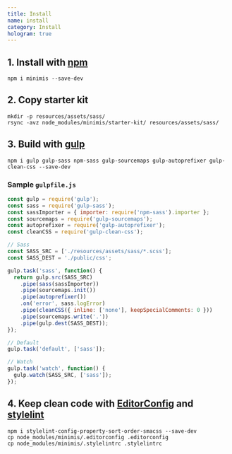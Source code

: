 ```yaml
---
title: Install
name: install
category: Install
hologram: true
---
```

## 1. Install with [npm](https://docs.npmjs.com/getting-started/what-is-npm)

```
npm i minimis --save-dev
```

## 2. Copy starter kit

```
mkdir -p resources/assets/sass/
rsync -avz node_modules/minimis/starter-kit/ resources/assets/sass/
```

## 3. Build with [gulp](https://gulpjs.com/)

```
npm i gulp gulp-sass npm-sass gulp-sourcemaps gulp-autoprefixer gulp-clean-css --save-dev
```

### Sample `gulpfile.js`

```js
const gulp = require('gulp');
const sass = require('gulp-sass');
const sassImporter = { importer: require('npm-sass').importer };
const sourcemaps = require('gulp-sourcemaps');
const autoprefixer = require('gulp-autoprefixer');
const cleanCSS = require('gulp-clean-css');

// Sass
const SASS_SRC = ['./resources/assets/sass/*.scss'];
const SASS_DEST = './public/css';

gulp.task('sass', function() {
  return gulp.src(SASS_SRC)
    .pipe(sass(sassImporter))
    .pipe(sourcemaps.init())
    .pipe(autoprefixer())
    .on('error', sass.logError)
    .pipe(cleanCSS({ inline: ['none'], keepSpecialComments: 0 }))
    .pipe(sourcemaps.write('.'))
    .pipe(gulp.dest(SASS_DEST));
});

// Default
gulp.task('default', ['sass']);

// Watch
gulp.task('watch', function() {
  gulp.watch(SASS_SRC, ['sass']);
});
```

## 4. Keep clean code with [EditorConfig](http://editorconfig.org/) and [stylelint](http://stylelint.io/)

```
npm i stylelint-config-property-sort-order-smacss --save-dev
cp node_modules/minimis/.editorconfig .editorconfig
cp node_modules/minimis/.stylelintrc .stylelintrc
```
